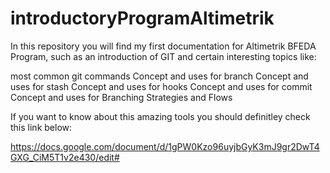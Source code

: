 # introductoryProgramAltimetrik

In this repository you will find my first documentation for Altimetrik BFEDA Program, such as an introduction of GIT and certain interesting topics like:

most common git commands
Concept and uses for branch 
Concept and uses for stash
Concept and uses for hooks
Concept and uses for commit
Concept and uses for Branching Strategies and Flows


If you want to know about this amazing tools you should definitley check this link below:

https://docs.google.com/document/d/1gPW0Kzo96uyjbGyK3mJ9gr2DwT4GXG_CiM5T1v2e430/edit#
